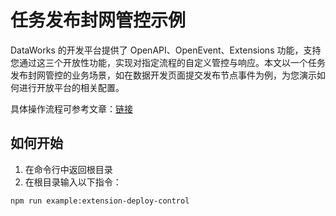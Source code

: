 # 任务发布封网管控示例

DataWorks 的开发平台提供了 OpenAPI、OpenEvent、Extensions 功能，支持您通过这三个开放性功能，实现对指定流程的自定义管控与响应。本文以一个任务发布封网管控的业务场景，如在数据开发页面提交发布节点事件为例，为您演示如何进行开放平台的相关配置。

具体操作流程可参考文章：[链接](https://openplatform.data.aliyun.com/playground/case?id=taskDeployControl)

## 如何开始

1. 在命令行中返回根目录
2. 在根目录输入以下指令：

```shell
npm run example:extension-deploy-control
```